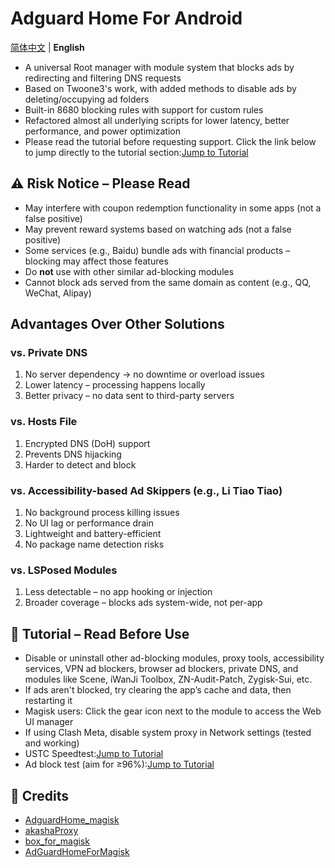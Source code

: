 # Adguard Home For Android
[简体中文](README.md) | **English** 
- A universal Root manager with module system that blocks ads by redirecting and filtering DNS requests
- Based on Twoone3's work, with added methods to disable ads by deleting/occupying ad folders
- Built-in 8680 blocking rules with support for custom rules
- Refactored almost all underlying scripts for lower latency, better performance, and power optimization
- Please read the tutorial before requesting support. Click the link below to jump directly to the tutorial section:[Jump to Tutorial](https://github.com/liuzq2002/Adguard-Home-For-Magisk-Mod/blob/main/README.en.md#-tutorial--read-before-use)
## ⚠️ Risk Notice – Please Read
- May interfere with coupon redemption functionality in some apps (not a false positive)
- May prevent reward systems based on watching ads (not a false positive)
- Some services (e.g., Baidu) bundle ads with financial products – blocking may affect those features
- Do **not** use with other similar ad-blocking modules
- Cannot block ads served from the same domain as content (e.g., QQ, WeChat, Alipay)
## Advantages Over Other Solutions
### vs. Private DNS
1. No server dependency → no downtime or overload issues
2. Lower latency – processing happens locally
3. Better privacy – no data sent to third-party servers
### vs. Hosts File
1. Encrypted DNS (DoH) support
2. Prevents DNS hijacking
3. Harder to detect and block
### vs. Accessibility-based Ad Skippers (e.g., Li Tiao Tiao)
1. No background process killing issues
2. No UI lag or performance drain
3. Lightweight and battery-efficient
4. No package name detection risks
### vs. LSPosed Modules
1. Less detectable – no app hooking or injection
2. Broader coverage – blocks ads system-wide, not per-app
## 📖 Tutorial – Read Before Use
- Disable or uninstall other ad-blocking modules, proxy tools, accessibility services, VPN ad blockers, browser ad blockers, private DNS, and modules like Scene, iWanJi Toolbox, ZN-Audit-Patch, Zygisk-Sui, etc.
- If ads aren't blocked, try clearing the app’s cache and data, then restarting it
- Magisk users: Click the gear icon next to the module to access the Web UI manager
- If using Clash Meta, disable system proxy in Network settings (tested and working)
- USTC Speedtest:[Jump to Tutorial](https://test.ustc.edu.cn)
- Ad block test (aim for ≥96%):[Jump to Tutorial](https://paileactivist.github.io/toolz/adblock.html)
## 🙏 Credits
- [AdguardHome_magisk](https://github.com/410154425/AdGuardHome_magisk)
- [akashaProxy](https://github.com/ModuleList/akashaProxy)
- [box_for_magisk](https://github.com/taamarin/box_for_magisk)
- [AdGuardHomeForMagisk](https://github.com/twoone-3/AdGuardHomeForMagisk)
